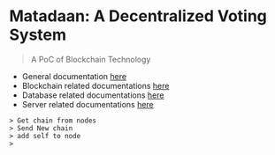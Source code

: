 # Matadaan: A Decentralized Voting System

> A PoC of Blockchain Technology

- General documentation [here](general.md)
- Blockchain related documentations [here](blockchain.md)
- Database related documentations [here](database.md)
- Server related documentations [here](network.md)


```text
> Get chain from nodes
> Send New chain
> add self to node
> 
```